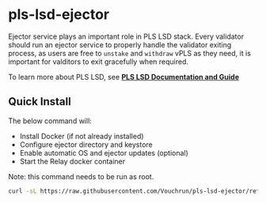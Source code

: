 # pls-lsd-ejector

Ejector service plays an important role in PLS LSD stack. Every validator should run an ejector service to properly handle the validator exiting process, as users are free to `unstake` and `withdraw` vPLS as they need, it is important for valditors to exit gracefully when required.

To learn more about PLS LSD, see [**PLS LSD Documentation and Guide**](https://vouch.run/docs/architecture/vouch_lsd.html)

## Quick Install

The below command will:
- Install Docker (if not already installed)
- Configure ejector directory and keystore
- Enable automatic OS and ejector updates (optional)
- Start the Relay docker container


Note: this command needs to be run as root.

```bash
curl -sL https://raw.githubusercontent.com/Vouchrun/pls-lsd-ejector/refs/heads/main/ejector-install.sh > ejector-install.sh; bash ejector-install.sh
```